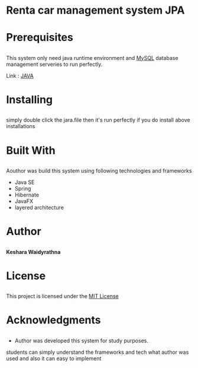 # Renta car management system JPA <h1>

# Prerequisites <h2>

This system only need java runtime environment and [MySQL](https://dev.mysql.com/downloads/mysql/) database management serveries to run perfectly.


 Link : [JAVA](https://www.oracle.com/technetwork/java/javase/downloads/jdk8-downloads-2133151.html)


# Installing <h2>

simply double click the jara.file then it's run perfectly if you do install above installations  

# Built With<h2>

Aouthor was build this system using following technologies and frameworks 

* Java SE
* Spring
* Hibernate 
* JavaFX
* layered architecture

 # Author <h2>
 
**Keshara Waidyrathna**

# License <h2>

This project is licensed under the [MIT License](LICENSE)

# Acknowledgments <h2>

* Author was developed this system for study purposes.

students can simply understand the frameworks and tech what author was used and also it can easy to implement  
 
 



